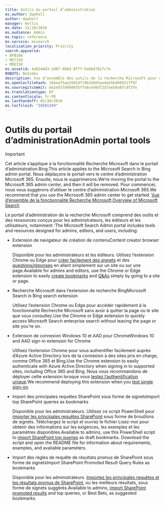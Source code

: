 ```yaml
---
title: Outils du portail d’administration
ms.author: dawholl
author: dawholl
manager: kellis
ms.date: 12/18/2018
ms.audience: Admin
ms.topic: reference
ms.service: mssearch
localization_priority: Priority
search.appverid:
- BFB160
- MET150
- MOE150
ms.assetid: 4a824483-2407-4bbd-8f7f-5ebb47817c7e
ROBOTS: NoIndex
description: Vue d’ensemble des outils de la recherche Microsoft pour créer et importer des résultats, vous connecter automatiquement et lancer des recherches de n’importe où
ms.openlocfilehash: 16beaf5ae2945df19b32b65ae4e65b4989217f9f
ms.sourcegitcommit: be2e837d9b087bffe6ce40d72d7ae58a8fcdf3fe
ms.translationtype: HT
ms.contentlocale: fr-FR
ms.lasthandoff: 05/30/2019
ms.locfileid: "34591349"
---
```

# <a name="admin-portal-tools"></a><span data-ttu-id="57bf6-103">Outils du portail d’administration</span><span class="sxs-lookup"><span data-stu-id="57bf6-103">Admin portal tools</span></span>

> [!IMPORTANT]
> <span data-ttu-id="57bf6-104">Cet article s’applique à la fonctionnalité Recherche Microsoft dans le portail d’administration Bing.</span><span class="sxs-lookup"><span data-stu-id="57bf6-104">This article applies to the Microsoft Search in Bing admin portal.</span></span> <span data-ttu-id="57bf6-105">Nous déplaçons le portail vers le centre d’administration Microsoft 365. Ensuite, nous le supprimerons.</span><span class="sxs-lookup"><span data-stu-id="57bf6-105">We’re moving the portal to the Microsoft 365 admin center, and then it will be removed.</span></span> <span data-ttu-id="57bf6-106">Pour commencer, nous vous suggérons d’utiliser le centre d’administration Microsoft 365.</span><span class="sxs-lookup"><span data-stu-id="57bf6-106">We recommend that you use the Microsoft 365 admin center to get started.</span></span> <span data-ttu-id="57bf6-107">[Vue d’ensemble de la fonctionnalité Recherche Microsoft](overview-microsoft-search.md).</span><span class="sxs-lookup"><span data-stu-id="57bf6-107">[Overview of Microsoft Search](overview-microsoft-search.md)</span></span>
    
<span data-ttu-id="57bf6-108">Le portail d’administration de la recherche Microsoft comprend des outils et des ressources conçus pour les administrateurs, les éditeurs et les utilisateurs, notamment :</span><span class="sxs-lookup"><span data-stu-id="57bf6-108">The Microsoft Search Admin portal includes tools and resources designed for admins, editors, and users, including:</span></span>
  
- <span data-ttu-id="57bf6-109">Extension de navigateur de création de contenu</span><span class="sxs-lookup"><span data-stu-id="57bf6-109">Content creator browser extension</span></span>
    
    <span data-ttu-id="57bf6-110">Disponible pour les administrateurs et les éditeurs. Utilisez l’extension Chrome ou Edge pour [créer facilement des signets](create-bookmarks.md) et des [questions/réponses](create-qas.md) en allant simplement sur un site ou sur une page.</span><span class="sxs-lookup"><span data-stu-id="57bf6-110">Available for admins and editors, use the Chrome or Edge extension to easily [create bookmarks](create-bookmarks.md) and [Q&As](create-qas.md) simply by going to a site or page.</span></span> 
    
- <span data-ttu-id="57bf6-111">Recherche Microsoft dans l’extension de recherche Bing</span><span class="sxs-lookup"><span data-stu-id="57bf6-111">Microsoft Search in Bing search extension</span></span>
    
    <span data-ttu-id="57bf6-112">Utilisez l’extension Chrome ou Edge pour accéder rapidement à la fonctionnalité Recherche Microsoft sans avoir à quitter la page ou le site que vous consultez.</span><span class="sxs-lookup"><span data-stu-id="57bf6-112">Use the Chrome or Edge extension to quickly access Microsoft Search enterprise search without leaving the page or site you're on.</span></span>
    
- <span data-ttu-id="57bf6-113">Extension de connexion Windows 10 et AAD pour Chrome</span><span class="sxs-lookup"><span data-stu-id="57bf6-113">Windows 10 and AAD sign-in extension for Chrome</span></span>
    
    <span data-ttu-id="57bf6-114">Utilisez l’extension Chrome pour vous authentifier facilement auprès d’Azure Active Directory lors de la connexion à des sites pris en charge, comme Office 365 et Bing.</span><span class="sxs-lookup"><span data-stu-id="57bf6-114">Use the Chrome extension to easily authenticate with Azure Active Directory when signing in to supported sites, including Office 365 and Bing.</span></span> <span data-ttu-id="57bf6-115">Nous vous recommandons de déployer cette extension lorsque vous [testez l’authentification unique](test-single-sign-on.md).</span><span class="sxs-lookup"><span data-stu-id="57bf6-115">We recommend deploying this extension when you [test single sign-on](test-single-sign-on.md).</span></span>
    
- <span data-ttu-id="57bf6-116">Import des principales requêtes SharePoint sous forme de signets</span><span class="sxs-lookup"><span data-stu-id="57bf6-116">Import top SharePoint queries as bookmarks</span></span>
    
    <span data-ttu-id="57bf6-p103">Disponible pour les administrateurs. Utilisez ce script PowerShell pour [importer les principales requêtes SharePoint](import-sharepoint-promoted-results-and-top-queries.md) sous forme de brouillons de signets. Téléchargez le script et ouvrez le fichier Lisez-moi pour obtenir des informations sur les exigences, les exemples et les paramètres disponibles.</span><span class="sxs-lookup"><span data-stu-id="57bf6-p103">Available to admins, use this PowerShell script to [import SharePoint top queries](import-sharepoint-promoted-results-and-top-queries.md) as draft bookmarks. Download the script and open the README file for information about requirements, examples, and available parameters.</span></span> 
    
- <span data-ttu-id="57bf6-119">Import des règles de requête de résultats promus de SharePoint sous forme de signets</span><span class="sxs-lookup"><span data-stu-id="57bf6-119">Import SharePoint Promoted Result Query Rules as bookmarks</span></span>
    
    <span data-ttu-id="57bf6-120">Disponible pour les administrateurs. [Importez les principales requêtes et les résultats promus de SharePoint](import-sharepoint-promoted-results-and-top-queries.md), ou les meilleurs résultats, sous forme de signets suggérés.</span><span class="sxs-lookup"><span data-stu-id="57bf6-120">Available to admins, [import SharePoint promoted results](import-sharepoint-promoted-results-and-top-queries.md) and top queries, or Best Bets, as suggested bookmarks.</span></span> 

  

